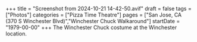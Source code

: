 +++
title = "Screenshot from 2024-10-21 14-42-50.avif"
draft = false
tags = ["Photos"]
categories = ["Pizza Time Theatre"]
pages = ["San Jose, CA (370 S Winchester Blvd)","Winchester Chuck Walkaround"]
startDate = "1979-00-00"
+++
The Winchester Chuck costume at the Winchester location.
